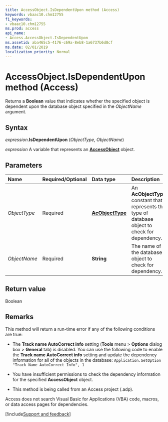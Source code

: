 ```yaml
---
title: AccessObject.IsDependentUpon method (Access)
keywords: vbaac10.chm12755
f1_keywords:
- vbaac10.chm12755
ms.prod: access
api_name:
- Access.AccessObject.IsDependentUpon
ms.assetid: aba465c5-4176-c69a-8eb8-1a6737b6d8cf
ms.date: 02/01/2019
localization_priority: Normal
---
```



# AccessObject.IsDependentUpon method (Access)

Returns a **Boolean** value that indicates whether the specified object is dependent upon the database object specified in the _ObjectName_ argument.


## Syntax

_expression_.**IsDependentUpon** (_ObjectType_, _ObjectName_)

_expression_ A variable that represents an **[AccessObject](Access.AccessObject.md)** object.


## Parameters

|Name|Required/Optional|Data type|Description|
|:-----|:-----|:-----|:-----|
| _ObjectType_|Required|**[AcObjectType](Access.AcObjectType.md)**|An **AcObjectType** constant that represents the type of database object to check for dependency.|
| _ObjectName_|Required|**String**|The name of the database object to check for dependency.|

## Return value

Boolean

## Remarks

This method will return a run-time error if any of the following conditions are true:

- The **Track name AutoCorrect info** setting (**Tools** menu > **Options** dialog box > **General** tab) is disabled. You can use the following code to enable the **Track name AutoCorrect info** setting and update the dependency information for all of the objects in the database: `Application.SetOption "Track Name AutoCorrect Info", 1`

- You have insufficient permissions to check the dependency information for the specified **AccessObject** object.

- This method is being called from an Access project (.adp).

Access does not search Visual Basic for Applications (VBA) code, macros, or data access pages for dependencies.

[!include[Support and feedback](~/includes/feedback-boilerplate.md)]